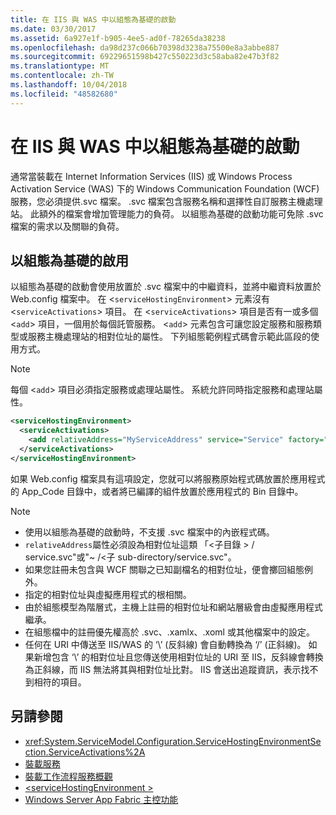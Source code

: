 ```yaml
---
title: 在 IIS 與 WAS 中以組態為基礎的啟動
ms.date: 03/30/2017
ms.assetid: 6a927e1f-b905-4ee5-ad0f-78265da38238
ms.openlocfilehash: da98d237c066b70398d3238a75500e8a3abbe887
ms.sourcegitcommit: 69229651598b427c550223d3c58aba82e47b3f82
ms.translationtype: MT
ms.contentlocale: zh-TW
ms.lasthandoff: 10/04/2018
ms.locfileid: "48582680"
---
```

# <a name="configuration-based-activation-in-iis-and-was"></a>在 IIS 與 WAS 中以組態為基礎的啟動

通常當裝載在 Internet Information Services (IIS) 或 Windows Process Activation Service (WAS) 下的 Windows Communication Foundation (WCF) 服務，您必須提供.svc 檔案。 .svc 檔案包含服務名稱和選擇性自訂服務主機處理站。 此額外的檔案會增加管理能力的負荷。 以組態為基礎的啟動功能可免除 .svc 檔案的需求以及關聯的負荷。

## <a name="configuration-based-activation"></a>以組態為基礎的啟用

以組態為基礎的啟動會使用放置於 .svc 檔案中的中繼資料，並將中繼資料放置於 Web.config 檔案中。 在 <`serviceHostingEnvironment`> 元素沒有 <`serviceActivations`> 項目。 在 <`serviceActivations`> 項目是否有一或多個 <`add`> 項目，一個用於每個託管服務。 <`add`> 元素包含可讓您設定服務和服務類型或服務主機處理站的相對位址的屬性。 下列組態範例程式碼會示範此區段的使用方式。

> [!NOTE]
>  每個 <`add`> 項目必須指定服務或處理站屬性。 系統允許同時指定服務和處理站屬性。

```xml
<serviceHostingEnvironment>
  <serviceActivations>
    <add relativeAddress="MyServiceAddress" service="Service" factory="MyServiceHostFactory"/>
  </serviceActivations>
</serviceHostingEnvironment>
```

 如果 Web.config 檔案具有這項設定，您就可以將服務原始程式碼放置於應用程式的 App_Code 目錄中，或者將已編譯的組件放置於應用程式的 Bin 目錄中。

> [!NOTE]
> - 使用以組態為基礎的啟動時，不支援 .svc 檔案中的內嵌程式碼。
> - `relativeAddress`屬性必須設為相對位址這類 「\<子目錄 > / service.svc"或"~ /\<子 sub-directory/service.svc"。
> - 如果您註冊未包含與 WCF 關聯之已知副檔名的相對位址，便會擲回組態例外。
> - 指定的相對位址與虛擬應用程式的根相關。
> - 由於組態模型為階層式，主機上註冊的相對位址和網站層級會由虛擬應用程式繼承。
> - 在組態檔中的註冊優先權高於 .svc、.xamlx、.xoml 或其他檔案中的設定。
> - 任何在 URI 中傳送至 IIS/WAS 的 ‘\’ (反斜線) 會自動轉換為 ‘/’ (正斜線)。 如果新增包含 ‘\’ 的相對位址且您傳送使用相對位址的 URI 至 IIS，反斜線會轉換為正斜線，而 IIS 無法將其與相對位址比對。 IIS 會送出追蹤資訊，表示找不到相符的項目。

## <a name="see-also"></a>另請參閱

- <xref:System.ServiceModel.Configuration.ServiceHostingEnvironmentSection.ServiceActivations%2A>
- [裝載服務](../../../../docs/framework/wcf/hosting-services.md)
- [裝載工作流程服務概觀](../../../../docs/framework/wcf/feature-details/hosting-workflow-services-overview.md)
- [\<serviceHostingEnvironment >](../../../../docs/framework/configure-apps/file-schema/wcf/servicehostingenvironment.md)
- [Windows Server App Fabric 主控功能](https://go.microsoft.com/fwlink/?LinkId=201276)